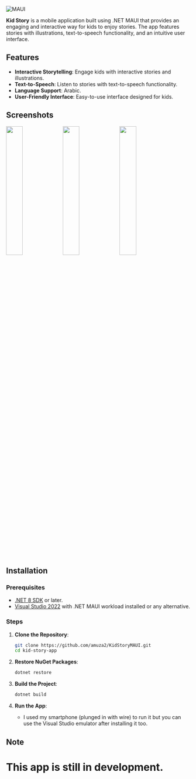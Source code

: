 ![MAUI](https://img.shields.io/badge/MAUI-.NET-blue)


**Kid Story** is a mobile application built using .NET MAUI that provides an engaging and interactive way for kids to enjoy stories. The app features stories with illustrations, text-to-speech functionality, and an intuitive user interface.

## Features

- **Interactive Storytelling**: Engage kids with interactive stories and illustrations.
- **Text-to-Speech**: Listen to stories with text-to-speech functionality.
- **Language Support**: Arabic.
- **User-Friendly Interface**: Easy-to-use interface designed for kids.

## Screenshots

<img src="https://github.com/user-attachments/assets/10dadceb-ef72-4bfe-85c0-2c56cd266470" width=30% height="auto">

<img src="https://github.com/user-attachments/assets/82b95eae-f195-4f33-9a50-cf73e950775e" width=30% height="auto">

<img src="https://github.com/user-attachments/assets/f9c0f914-a532-4202-897c-edeb8a82b68b" width=30% height="auto">


## Installation

### Prerequisites

- [.NET 8 SDK](https://dotnet.microsoft.com/download/dotnet/6.0) or later.
- [Visual Studio 2022](https://visualstudio.microsoft.com/) with .NET MAUI workload installed or any alternative.

### Steps

1. **Clone the Repository**:
   ```sh
   git clone https://github.com/amuza2/KidStoryMAUI.git
   cd kid-story-app
   ```

2. **Restore NuGet Packages**:
   ```sh
   dotnet restore
   ```

3. **Build the Project**:
   ```sh
   dotnet build
   ```

4. **Run the App**:
   - I used my smartphone (plunged in with wire) to run it but you can use the Visual Studio emulator after installing it too.
   
## Note
# This app is still in development.
